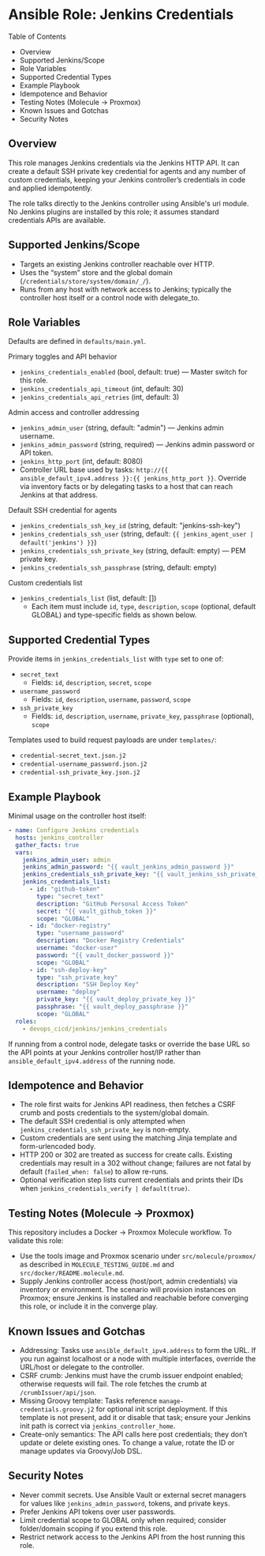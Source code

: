 # Ansible Role: Jenkins Credentials

Table of Contents

- Overview
- Supported Jenkins/Scope
- Role Variables
- Supported Credential Types
- Example Playbook
- Idempotence and Behavior
- Testing Notes (Molecule → Proxmox)
- Known Issues and Gotchas
- Security Notes

## Overview

This role manages Jenkins credentials via the Jenkins HTTP API. It can create a default SSH private key credential for agents and any number of custom credentials, keeping your Jenkins controller’s credentials in code and applied idempotently.

The role talks directly to the Jenkins controller using Ansible's uri module. No Jenkins plugins are installed by this role; it assumes standard credentials APIs are available.

## Supported Jenkins/Scope

- Targets an existing Jenkins controller reachable over HTTP.
- Uses the “system” store and the global domain (`/credentials/store/system/domain/_/`).
- Runs from any host with network access to Jenkins; typically the controller host itself or a control node with delegate_to.

## Role Variables

Defaults are defined in `defaults/main.yml`.

Primary toggles and API behavior

- `jenkins_credentials_enabled` (bool, default: true) — Master switch for this role.
- `jenkins_credentials_api_timeout` (int, default: 30)
- `jenkins_credentials_api_retries` (int, default: 3)

Admin access and controller addressing

- `jenkins_admin_user` (string, default: "admin") — Jenkins admin username.
- `jenkins_admin_password` (string, required) — Jenkins admin password or API token.
- `jenkins_http_port` (int, default: 8080)
- Controller URL base used by tasks: `http://{{ ansible_default_ipv4.address }}:{{ jenkins_http_port }}`. Override via inventory facts or by delegating tasks to a host that can reach Jenkins at that address.

Default SSH credential for agents

- `jenkins_credentials_ssh_key_id` (string, default: "jenkins-ssh-key")
- `jenkins_credentials_ssh_user` (string, default: `{{ jenkins_agent_user | default('jenkins') }}`)
- `jenkins_credentials_ssh_private_key` (string, default: empty) — PEM private key.
- `jenkins_credentials_ssh_passphrase` (string, default: empty)

Custom credentials list

- `jenkins_credentials_list` (list, default: [])
  - Each item must include `id`, `type`, `description`, `scope` (optional, default GLOBAL) and type-specific fields as shown below.

## Supported Credential Types

Provide items in `jenkins_credentials_list` with `type` set to one of:

- `secret_text`
  - Fields: `id`, `description`, `secret`, `scope`
- `username_password`
  - Fields: `id`, `description`, `username`, `password`, `scope`
- `ssh_private_key`
  - Fields: `id`, `description`, `username`, `private_key`, `passphrase` (optional), `scope`

Templates used to build request payloads are under `templates/`:

- `credential-secret_text.json.j2`
- `credential-username_password.json.j2`
- `credential-ssh_private_key.json.j2`

## Example Playbook

Minimal usage on the controller host itself:

```yaml
- name: Configure Jenkins credentials
  hosts: jenkins_controller
  gather_facts: true
  vars:
    jenkins_admin_user: admin
    jenkins_admin_password: "{{ vault_jenkins_admin_password }}"
    jenkins_credentials_ssh_private_key: "{{ vault_jenkins_ssh_private_key }}"
    jenkins_credentials_list:
      - id: "github-token"
        type: "secret_text"
        description: "GitHub Personal Access Token"
        secret: "{{ vault_github_token }}"
        scope: "GLOBAL"
      - id: "docker-registry"
        type: "username_password"
        description: "Docker Registry Credentials"
        username: "docker-user"
        password: "{{ vault_docker_password }}"
        scope: "GLOBAL"
      - id: "ssh-deploy-key"
        type: "ssh_private_key"
        description: "SSH Deploy Key"
        username: "deploy"
        private_key: "{{ vault_deploy_private_key }}"
        passphrase: "{{ vault_deploy_passphrase }}"
        scope: "GLOBAL"
  roles:
    - devops_cicd/jenkins/jenkins_credentials
```

If running from a control node, delegate tasks or override the base URL so the API points at your Jenkins controller host/IP rather than `ansible_default_ipv4.address` of the running node.

## Idempotence and Behavior

- The role first waits for Jenkins API readiness, then fetches a CSRF crumb and posts credentials to the system/global domain.
- The default SSH credential is only attempted when `jenkins_credentials_ssh_private_key` is non-empty.
- Custom credentials are sent using the matching Jinja template and form-urlencoded body.
- HTTP 200 or 302 are treated as success for create calls. Existing credentials may result in a 302 without change; failures are not fatal by default (`failed_when: false`) to allow re-runs.
- Optional verification step lists current credentials and prints their IDs when `jenkins_credentials_verify | default(true)`.

## Testing Notes (Molecule → Proxmox)

This repository includes a Docker → Proxmox Molecule workflow. To validate this role:

- Use the tools image and Proxmox scenario under `src/molecule/proxmox/` as described in `MOLECULE_TESTING_GUIDE.md` and `src/docker/README.molecule.md`.
- Supply Jenkins controller access (host/port, admin credentials) via inventory or environment. The scenario will provision instances on Proxmox; ensure Jenkins is installed and reachable before converging this role, or include it in the converge play.

## Known Issues and Gotchas

- Addressing: Tasks use `ansible_default_ipv4.address` to form the URL. If you run against localhost or a node with multiple interfaces, override the URL/host or delegate to the controller.
- CSRF crumb: Jenkins must have the crumb issuer endpoint enabled; otherwise requests will fail. The role fetches the crumb at `/crumbIssuer/api/json`.
- Missing Groovy template: Tasks reference `manage-credentials.groovy.j2` for optional init script deployment. If this template is not present, add it or disable that task; ensure your Jenkins init path is correct via `jenkins_controller_home`.
- Create-only semantics: The API calls here post credentials; they don’t update or delete existing ones. To change a value, rotate the ID or manage updates via Groovy/Job DSL.

## Security Notes

- Never commit secrets. Use Ansible Vault or external secret managers for values like `jenkins_admin_password`, tokens, and private keys.
- Prefer Jenkins API tokens over user passwords.
- Limit credential scope to GLOBAL only when required; consider folder/domain scoping if you extend this role.
- Restrict network access to the Jenkins API from the host running this role.
